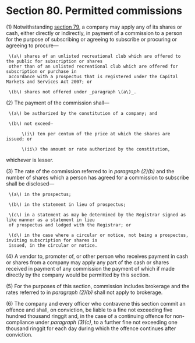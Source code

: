 # Section 80. Permitted commissions

\(1\) Notwithstanding [section 79](section-79.-general-prohibition-of-commissions-discounts-and-allowances.md), a company may apply any of its shares or cash, either directly or indirectly, in payment of a commission to a person for the purpose of subscribing or agreeing to subscribe or procuring or agreeing to procure—

     \(a\) shares of an unlisted recreational club which are offered to the public for subscription or shares  
     other than of an unlisted recreational club which are offered for subscription or purchase in  
     accordance with a prospectus that is registered under the Capital Markets and Services Act 2007; or

     \(b\) shares not offered under _paragraph \(a\)_.

\(2\) The payment of the commission shall—

     \(a\) be authorized by the constitution of a company; and

     \(b\) not exceed—

          \(i\) ten per centum of the price at which the shares are issued; or

          \(ii\) the amount or rate authorized by the constitution,

whichever is lesser.

\(3\) The rate of the commission referred to in _paragraph \(2\)\(b\)_ and the number of shares which a person has agreed for a commission to subscribe shall be disclosed—

     \(a\) in the prospectus;

     \(b\) in the statement in lieu of prospectus;

     \(c\) in a statement as may be determined by the Registrar signed as like manner as a statement in lieu  
     of prospectus and lodged with the Registrar; or

     \(d\) in the case where a circular or notice, not being a prospectus, inviting subscription for shares is  
     issued, in the circular or notice.

\(4\) A vendor to, promoter of, or other person who receives payment in cash or shares from a company may apply any part of the cash or shares received in payment of any commission the payment of which if made directly by the company would be permitted by this section.

\(5\) For the purposes of this section, commission includes brokerage and the rates referred to in _paragraph \(2\)\(b\)_ shall not apply to brokerage.

\(6\) The company and every officer who contravene this section commit an offence and shall, on conviction, be liable to a fine not exceeding five hundred thousand ringgit and, in the case of a continuing offence for non-compliance under _paragraph \(3\)\(c\)_, to a further fine not exceeding one thousand ringgit for each day during which the offence continues after conviction.

